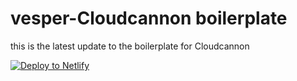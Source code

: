 # vesper-Cloudcannon boilerplate
this is the latest update to the boilerplate for Cloudcannon

<a href="https://app.netlify.com/start/deploy?repository=https://github.com/hungryram/vesper-cloudcannon-boilerplate"><img src="https://www.netlify.com/img/deploy/button.svg" alt="Deploy to Netlify"></a>

